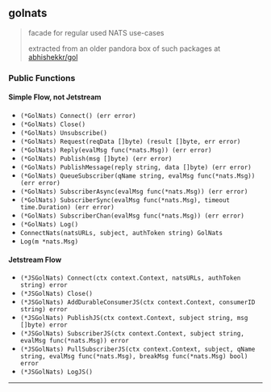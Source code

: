 
## golnats

> facade for regular used NATS use-cases
>
> extracted from an older pandora box of such packages at [abhishekkr/gol](https://github.com/abhishekkr/gol)

### Public Functions

#### Simple Flow, not Jetstream

* `(*GolNats) Connect() (err error)`
* `(*GolNats) Close()`
* `(*GolNats) Unsubscribe()`
* `(*GolNats) Request(reqData []byte) (result []byte, err error)`
* `(*GolNats) Reply(evalMsg func(*nats.Msg)) (err error)`
* `(*GolNats) Publish(msg []byte) (err error)`
* `(*GolNats) PublishMessage(reply string, data []byte) (err error)`
* `(*GolNats) QueueSubscriber(qName string, evalMsg func(*nats.Msg)) (err error)`
* `(*GolNats) SubscriberAsync(evalMsg func(*nats.Msg)) (err error)`
* `(*GolNats) SubscriberSync(evalMsg func(*nats.Msg), timeout time.Duration) (err error)`
* `(*GolNats) SubscriberChan(evalMsg func(*nats.Msg)) (err error)`
* `(*GolNats) Log()`
* `ConnectNats(natsURLs, subject, authToken string) GolNats`
* `Log(m *nats.Msg)`

#### Jetstream Flow


* `(*JSGolNats) Connect(ctx context.Context, natsURLs, authToken string) error`
* `(*JSGolNats) Close()`
* `(*JSGolNats) AddDurableConsumerJS(ctx context.Context, consumerID string) error`
* `(*JSGolNats) PublishJS(ctx context.Context, subject string, msg []byte) error`
* `(*JSGolNats) SubscriberJS(ctx context.Context, subject string, evalMsg func(*nats.Msg)) error`
* `(*JSGolNats) PullSubscriberJS(ctx context.Context, subject, qName string, evalMsg func(*nats.Msg), breakMsg func(*nats.Msg) bool) error`
* `(*JSGolNats) LogJS()`


---

